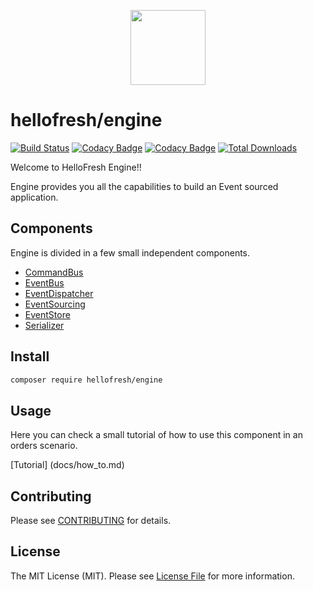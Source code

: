 <p align="center">
  <a href="https://hellofresh.com">
    <img width="120" src="https://www.hellofresh.de/images/hellofresh/press/HelloFresh_Logo.png">
  </a>
</p>

# hellofresh/engine

[![Build Status](https://travis-ci.org/hellofresh/engine.svg?branch=master)](https://travis-ci.org/hellofresh/engine)
[![Codacy Badge](https://api.codacy.com/project/badge/Grade/9324580cb791453cb6df44f25da73f81)](https://www.codacy.com/app/hellofresh/engine?utm_source=github.com&amp;utm_medium=referral&amp;utm_content=hellofresh/engine&amp;utm_campaign=Badge_Grade)
[![Codacy Badge](https://api.codacy.com/project/badge/Coverage/9324580cb791453cb6df44f25da73f81)](https://www.codacy.com/app/hellofresh/engine?utm_source=github.com&amp;utm_medium=referral&amp;utm_content=hellofresh/engine&amp;utm_campaign=Badge_Coverage)
[![Total Downloads](https://poser.pugx.org/hellofresh/engine/downloads)](https://packagist.org/packages/hellofresh/engine)

Welcome to HelloFresh Engine!!

Engine provides you all the capabilities to build an Event sourced application.

## Components

Engine is divided in a few small independent components. 

* [CommandBus](src/CommandBus/README.md)
* [EventBus](src/EventBus/README.md)
* [EventDispatcher](src/EventDispatcher/README.md)
* [EventSourcing](src/EventSourcing/README.md)
* [EventStore](src/EventStore/README.md)
* [Serializer](src/Serializer/README.md)

## Install

```sh
composer require hellofresh/engine
```

## Usage

Here you can check a small tutorial of how to use this component in an orders scenario.

[Tutorial] (docs/how_to.md)

## Contributing

Please see [CONTRIBUTING](CONTRIBUTING.md) for details.

## License

The MIT License (MIT). Please see [License File](LICENSE) for more information.

